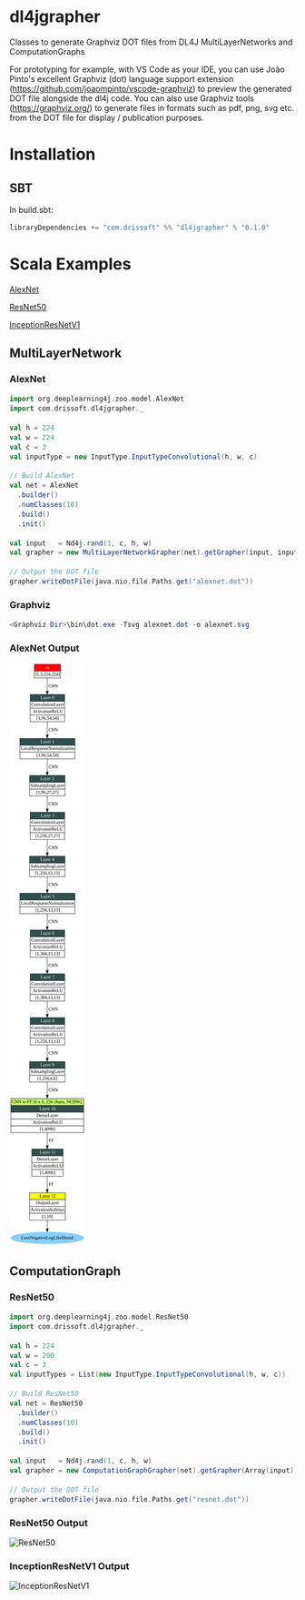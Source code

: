 # dl4jgrapher
Classes to generate Graphviz DOT files from DL4J MultiLayerNetworks and ComputationGraphs

For prototyping for example, with VS Code as your IDE, you can use João Pinto's excellent Graphviz (dot) language support extension (https://github.com/joaompinto/vscode-graphviz) to preview the generated DOT file alongside the dl4j code. You can also use Graphviz tools (https://graphviz.org/) to generate files in formats such as pdf, png, svg etc. from the DOT file for display / publication purposes.

# Installation

## SBT
In build.sbt:

```scala
libraryDependencies += "com.drissoft" %% "dl4jgrapher" % "0.1.0"
```

# Scala Examples

[AlexNet](#AlexNet-Output)

[ResNet50](#ResNet50-Output)

[InceptionResNetV1](#InceptionResNetV1-Output)

## MultiLayerNetwork

### AlexNet

```scala
import org.deeplearning4j.zoo.model.AlexNet
import com.drissoft.dl4jgrapher._

val h = 224
val w = 224
val c = 3
val inputType = new InputType.InputTypeConvolutional(h, w, c)

// Build AlexNet
val net = AlexNet
  .builder()
  .numClasses(10)
  .build()
  .init()

val input   = Nd4j.rand(1, c, h, w)
val grapher = new MultiLayerNetworkGrapher(net).getGrapher(input, inputType)

// Output the DOT file
grapher.writeDotFile(java.nio.file.Paths.get("alexnet.dot"))
```

### Graphviz

```powershell
<Graphviz Dir>\bin\dot.exe -Tsvg alexnet.dot -o alexnet.svg
```

### AlexNet Output
![AlexNet](./alexnet.svg)

## ComputationGraph

### ResNet50

```scala
import org.deeplearning4j.zoo.model.ResNet50
import com.drissoft.dl4jgrapher._

val h = 224
val w = 200
val c = 3
val inputTypes = List(new InputType.InputTypeConvolutional(h, w, c))

// Build ResNet50
val net = ResNet50
  .builder()
  .numClasses(10)
  .build()
  .init()

val input   = Nd4j.rand(1, c, h, w)
val grapher = new ComputationGraphGrapher(net).getGrapher(Array(input), inputTypes)

// Output the DOT file
grapher.writeDotFile(java.nio.file.Paths.get("resnet.dot"))
```

### ResNet50 Output
![ResNet50](./resnet.svg)

### InceptionResNetV1 Output
![InceptionResNetV1](./inception.svg)

